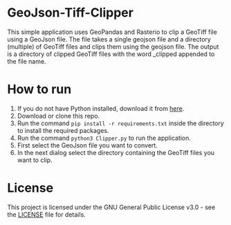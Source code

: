 # GeoJson-Tiff-Clipper

This simple application uses GeoPandas and Rasterio to clip a GeoTiff file using a GeoJson file. The file takes a single geojson file and a directory (multiple) of GeoTiff files and clips them using the geojson file. The output is a directory of clipped GeoTiff files with the word _clipped appended to the file name.


# How to run

1. If you do not have Python installed, download it from [here](https://www.python.org/downloads/).
2. Download or clone this repo.
3. Run the command `pip install -r requirements.txt` inside the directory to install the required packages.
4. Run the command `python3 Clipper.py` to run the application.
5. First select the GeoJson file you want to convert.
6. In the next dialog select the directory containing the GeoTiff files you want to clip.

# License

This project is licensed under the GNU General Public License v3.0 - see the [LICENSE](LICENSE) file for details.
